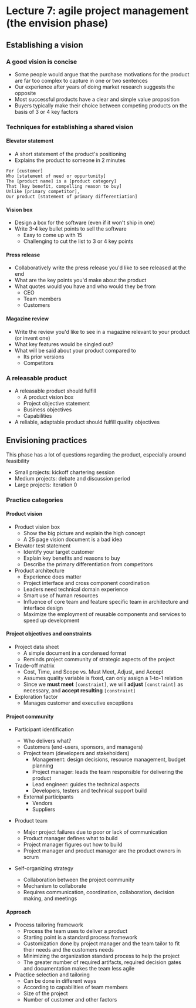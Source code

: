 # Lecture 7: agile project management (the envision phase)

## Establishing a vision

### A good vision is concise

- Some people would argue that the purchase motivations for the product are far too complex to capture in one or two sentences
- Our experience after years of doing market research suggests the opposite
- Most successful products have a clear and simple value proposition
- Buyers typically make their choice between competing products on the basis of 3 or 4 key factors

### Techniques for establishing a shared vision

#### Elevator statement

- A short statement of the product's positioning
- Explains the product to someone in 2 minutes

```plaintext
For [customer]
Who [statement of need or oppurtunity]
The [product name] is a [product category]
That [key benefit, compelling reason to buy]
Unlike [primary competitor],
Our product [statement of primary differentiation]
```

#### Vision box

- Design a box for the software (even if it won't ship in one)
- Write 3-4 key bullet points to sell the software
  - Easy to come up with 15
  - Challenging to cut the list to 3 or 4 key points

#### Press release

- Collaboratively write the press release you'd like to see released at the end
- What are the key points you'd make about the product
- What quotes would you have and who would they be from
  - CEO
  - Team members
  - Customers

#### Magazine review

- Write the review you'd like to see in a magazine relevant to your product (or invent one)
- What key features would be singled out?
- What will be said about your product compared to
  - Its prior versions
  - Competitors

### A releasable product

- A releasable product should fulfill
  - A product vision box
  - Project objective statement
  - Business objectives
  - Capabilities
- A reliable, adaptable product should fulfill quality objectives

## Envisioning practices

This phase has a lot of questions regarding the product, especially around feasibility

- Small projects: kickoff chartering session
- Medium projects: debate and discussion period
- Large projects: iteration 0

### Practice categories

#### Product vision

- Product vision box
  - Show the big picture and explain the high concept
  - A 25 page vision document is a bad idea
- Elevator test statement
  - Identify your target customer
  - Explain key benefits and reasons to buy
  - Describe the primary differentiation from competitors
- Product architecture
  - Experience does matter
  - Project interface and cross component coordination
  - Leaders need technical domain experience
  - Smart use of human resources
  - Influence of core team and feature specific team in architecture and interface design
  - Maximize the employment of reusable components and services to speed up development

#### Project objectives and constraints

- Project data sheet
  - A simple document in a condensed format
  - Reminds project community of strategic aspects of the project
- Trade-off matrix
  - Cost, Time, and Scope vs. Must Meet, Adjust, and Accept
  - Assumes quality variable is fixed, can only assign a 1-to-1 relation
  - Since we **must meet** `[constraint]`, we will **adjust** `[constraint]` as necessary, and **accept resulting** `[constraint]`
- Exploration factor
  - Manages customer and executive exceptions

#### Project community

- Participant identification
  - Who delivers what?
  - Customers (end-users, sponsors, and managers)
  - Project team (developers and stakeholders)
    - Management: design decisions, resource management, budget planning
    - Project manager: leads the team responsible for delivering the product
    - Lead engineer: guides the technical aspects
    - Developers, testers and technical support build
  - External participants
    - Vendors
    - Suppliers
- Product team
  - Major project failures due to poor or lack of communication
  - Product manager defines what to build
  - Project manager figures out how to build
  - Project manager and product manager are the product owners in scrum

- Self-organizing strategy
  - Collaboration between the project community
  - Mechanism to collaborate
  - Requires communication, coordination, collaboration, decision making, and meetings

#### Approach

- Process tailoring framework
  - Process the team uses to deliver a product
  - Starting point is a standard process framework
  - Customization done by project manager and the team tailor to fit their needs and the customers needs
  - Minimizing the organization standard process to help the project
  - The greater number of required artifacts, required decision gates and documentation makes the team less agile
- Practice selection and tailoring
  - Can be done in different ways
  - According to capabilities of team members
  - Size of the project
  - Number of customer and other factors
